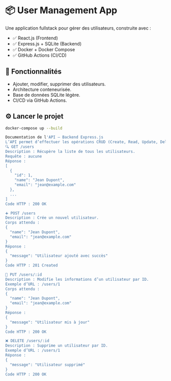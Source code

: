 # 📦 User Management App

Une application fullstack pour gérer des utilisateurs, construite avec :

- ✅ React.js (Frontend)
- ✅ Express.js + SQLite (Backend)
- ✅ Docker + Docker Compose
- ✅ GitHub Actions (CI/CD)

## 🚀 Fonctionnalités

- Ajouter, modifier, supprimer des utilisateurs.
- Architecture conteneurisée.
- Base de données SQLite légère.
- CI/CD via GitHub Actions.

## ⚙️ Lancer le projet

```bash
docker-compose up --build

Documentation de l'API – Backend Express.js
L’API permet d’effectuer les opérations CRUD (Create, Read, Update, Delete) sur les utilisateurs.
🔍 GET /users
Description : Récupère la liste de tous les utilisateurs.
Requête : aucune
Réponse :
[
  {
    "id": 1,
    "name": "Jean Dupont",
    "email": "jean@example.com"
  },
  ...
]
Code HTTP : 200 OK

➕ POST /users
Description : Crée un nouvel utilisateur.
Corps attendu :
{
  "name": "Jean Dupont",
  "email": "jean@example.com"
}
Réponse :
{
  "message": "Utilisateur ajouté avec succès"
}
Code HTTP : 201 Created

📝 PUT /users/:id
Description : Modifie les informations d’un utilisateur par ID.
Exemple d’URL : /users/1
Corps attendu :
{
  "name": "Jean Dupont",
  "email": "jean@example.com"
}
Réponse :
{
  "message": "Utilisateur mis à jour"
}
Code HTTP : 200 OK

❌ DELETE /users/:id
Description : Supprime un utilisateur par ID.
Exemple d’URL : /users/1
Réponse :
{
  "message": "Utilisateur supprimé"
}
Code HTTP : 200 OK



